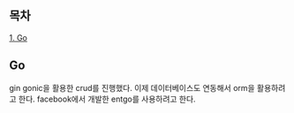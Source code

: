 ## 목차
[1. Go](#go)    

## Go
gin gonic을 활용한 crud를 진행했다. 이제 데이터베이스도 연동해서 orm을 활용하려고 한다. facebook에서 개발한 entgo를 사용하려고 한다.